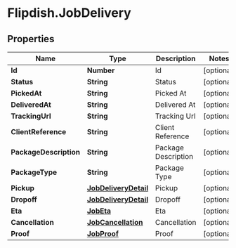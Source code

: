 # Flipdish.JobDelivery

## Properties
Name | Type | Description | Notes
------------ | ------------- | ------------- | -------------
**Id** | **Number** | Id | [optional] 
**Status** | **String** | Status | [optional] 
**PickedAt** | **String** | Picked At | [optional] 
**DeliveredAt** | **String** | Delivered At | [optional] 
**TrackingUrl** | **String** | Tracking Url | [optional] 
**ClientReference** | **String** | Client Reference | [optional] 
**PackageDescription** | **String** | Package Description | [optional] 
**PackageType** | **String** | Package Type | [optional] 
**Pickup** | [**JobDeliveryDetail**](JobDeliveryDetail.md) | Pickup | [optional] 
**Dropoff** | [**JobDeliveryDetail**](JobDeliveryDetail.md) | Dropoff | [optional] 
**Eta** | [**JobEta**](JobEta.md) | Eta | [optional] 
**Cancellation** | [**JobCancellation**](JobCancellation.md) | Cancellation | [optional] 
**Proof** | [**JobProof**](JobProof.md) | Proof | [optional] 


